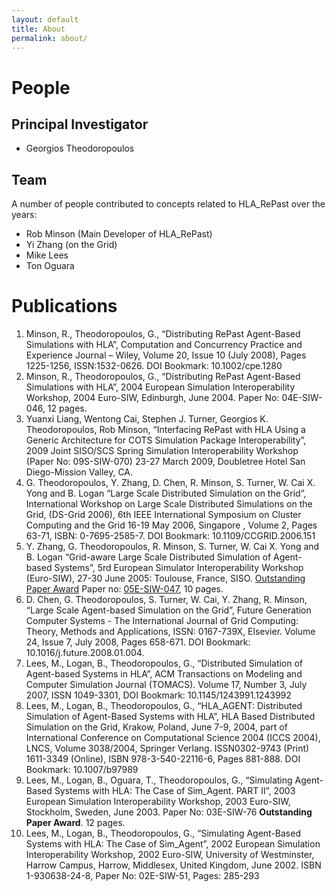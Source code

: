 ```yaml
---
layout: default
title: About
permalink: about/
---
```


# People

## Principal Investigator 

- Georgios Theodoropoulos 

## Team
A number of people contributed to concepts related to HLA_RePast over the years:

- Rob Minson (Main Developer of HLA_RePast)
- Yi Zhang (on the Grid)
- Mike Lees 
- Ton Oguara 


# Publications
1.	Minson, R., Theodoropoulos, G., “Distributing RePast Agent-Based Simulations with HLA”, Computation and Concurrency Practice and Experience Journal – Wiley, Volume 20, Issue 10  (July 2008), Pages 1225-1256,  ISSN:1532-0626. DOI Bookmark: 10.1002/cpe.1280
2.	Minson, R., Theodoropoulos, G., “Distributing RePast Agent-Based Simulations with HLA”, 2004 European Simulation Interoperability Workshop, 2004 Euro-SIW, Edinburgh, June 2004. Paper No:  04E-SIW-046, 12 pages. 
3.	Yuanxi Liang, Wentong Cai, Stephen J. Turner, Georgios K. Theodoropoulos, Rob Minson, “Interfacing RePast with HLA Using a Generic Architecture for COTS Simulation Package Interoperability”, 2009 Joint SISO/SCS Spring Simulation Interoperability Workshop (Paper No: 09S-SIW-070) 23-27 March 2009, Doubletree Hotel San Diego-Mission Valley, CA.
4.	G. Theodoropoulos, Y. Zhang, D. Chen, R. Minson, S. Turner, W. Cai X. Yong and B. Logan “Large Scale Distributed Simulation on the Grid”, International Workshop on Large Scale Distributed Simulations on the Grid, (DS-Grid 2006), 6th IEEE International Symposium on Cluster Computing and the Grid 16-19 May 2006, Singapore , Volume 2, Pages 63-71, ISBN: 0-7695-2585-7. DOI Bookmark: 10.1109/CCGRID.2006.151
5.	Y. Zhang, G. Theodoropoulos, R. Minson, S. Turner, W. Cai X. Yong and B. Logan “Grid-aware Large Scale Distributed Simulation of Agent-based Systems”, 5rd European Simulator Interoperability Workshop (Euro-SIW), 27-30 June 2005: Toulouse, France, SISO. [Outstanding Paper Award](https://www.sisostds.org/Workshops/SISOWorkshops/2005EuroSIW.aspx)  Paper no: [05E-SIW-047](https://www.sisostds.org/DesktopModules/Bring2mind/DMX/API/Entries/Download?Command=Core_Download&EntryId=26223&PortalId=0&TabId=105), 10 pages.
6.	D. Chen, G. Theodoropoulos, S. Turner, W. Cai, Y. Zhang, R. Minson, “Large Scale Agent-based Simulation on the Grid”, Future Generation Computer Systems - The International Journal of Grid Computing: Theory, Methods and Applications, ISSN: 0167-739X, Elsevier. Volume 24, Issue 7, July 2008, Pages 658-671. DOI Bookmark: 10.1016/j.future.2008.01.004.
7.	Lees, M., Logan, B., Theodoropoulos, G., “Distributed Simulation of Agent-based Systems in HLA”, ACM Transactions on Modeling and Computer Simulation Journal (TOMACS). Volume 17, Number 3, July 2007, ISSN 1049-3301,  DOI Bookmark: 10.1145/1243991.1243992 
8.	Lees, M., Logan, B., Theodoropoulos, G., “HLA_AGENT: Distributed Simulation of Agent-Based Systems with HLA”, HLA Based Distributed Simulation on the Grid, Krakow, Poland, June 7-9, 2004, part of International Conference on Computational Science 2004 (ICCS 2004), LNCS, Volume 3038/2004, Springer Verlang. ISSN0302-9743 (Print) 1611-3349 (Online), ISBN 978-3-540-22116-6,  Pages 881-888. DOI Bookmark: 10.1007/b97989
9.	Lees, M., Logan, B., Oguara, T., Theodoropoulos, G., “Simulating Agent-Based Systems with HLA: The Case of Sim_Agent. PART II”, 2003 European Simulation Interoperability Workshop, 2003 Euro-SIW, Stockholm, Sweden, June 2003. Paper No: 03E-SIW-76 **Outstanding  Paper Award**. 12 pages.
10.	Lees, M., Logan, B., Theodoropoulos, G., “Simulating Agent-Based Systems with HLA: The Case of Sim_Agent”, 2002 European Simulation Interoperability Workshop, 2002 Euro-SIW, University of Westminster, Harrow Campus, Harrow, Middlesex, United Kingdom, June 2002. ISBN 1-930638-24-8, Paper No: 02E-SIW-51,   Pages: 285-293
